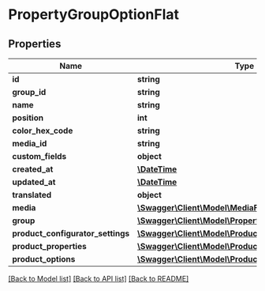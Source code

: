 # PropertyGroupOptionFlat

## Properties
Name | Type | Description | Notes
------------ | ------------- | ------------- | -------------
**id** | **string** |  | [optional] 
**group_id** | **string** |  | 
**name** | **string** |  | 
**position** | **int** |  | [optional] 
**color_hex_code** | **string** |  | [optional] 
**media_id** | **string** |  | [optional] 
**custom_fields** | **object** |  | [optional] 
**created_at** | [**\DateTime**](\DateTime.md) |  | 
**updated_at** | [**\DateTime**](\DateTime.md) |  | 
**translated** | **object** |  | [optional] 
**media** | [**\Swagger\Client\Model\MediaFlat**](MediaFlat.md) |  | [optional] 
**group** | [**\Swagger\Client\Model\PropertyGroupFlat**](PropertyGroupFlat.md) |  | [optional] 
**product_configurator_settings** | [**\Swagger\Client\Model\ProductConfiguratorSettingFlat**](ProductConfiguratorSettingFlat.md) |  | [optional] 
**product_properties** | [**\Swagger\Client\Model\ProductFlat**](ProductFlat.md) |  | [optional] 
**product_options** | [**\Swagger\Client\Model\ProductFlat**](ProductFlat.md) |  | [optional] 

[[Back to Model list]](../../README.md#documentation-for-models) [[Back to API list]](../../README.md#documentation-for-api-endpoints) [[Back to README]](../../README.md)

